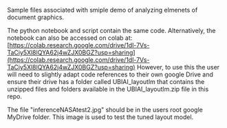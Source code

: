 Sample files associated with smiple demo of analyzing elmenets of document graphics. 

The python notebook and script contain the same code. Alternatively, the notebook can also be accessed on colab at:
[https://colab.research.google.com/drive/1dl-7Vs-TaCiy5Xl8lQYA62j4wZJX0BGZ?usp=sharing](https://colab.research.google.com/drive/1dl-7Vs-TaCiy5Xl8lQYA62j4wZJX0BGZ?usp=sharing)
However, to use this the user will need to slightly adapt code references to their own google Drive and ensure their drive has a folder called UBIAI_layoutlm that contains the unzipped files and folders available in the UBIAI_layoutlm.zip file in this repo.

The file "inferenceNASAtest2.jpg" should be in the users root google MyDrive folder. This image is used to test the tuned layout model.
